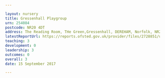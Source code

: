 ```yaml
---

layout: nursery
title: Gressenhall Playgroup
urn: 254084
postcode: NR20 4DT
address: The Reading Room, THe Green,Gressenhall, DEREHAM, Norfolk, NR20 4DT
latestReportUrl: https://reports.ofsted.gov.uk/provider/files/2728851/urn/254084.pdf
teaching: 3
development: 0
leadership: 3
outcomes: 0
overall: 3
date: 15 September 2017

---
```

